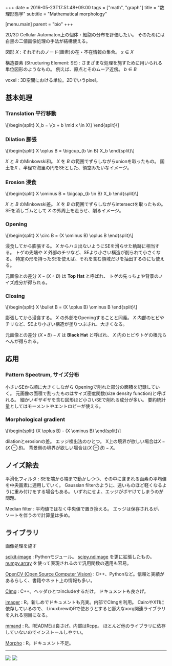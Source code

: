 +++
date = 2016-05-23T17:51:48+09:00
tags = ["math", "graph"]
title = "数理形態学"
subtitle = "Mathematical morphology"

[menu.main]
  parent = "bio"
+++

2D/3D Cellular Automaton上の個体・細胞の分布を評価したい。
そのためには白黒の二値画像処理の手法が結構使える。

図形 *X*
: それぞれのノード(画素)の在・不在情報の集合。
  $x \in X$

構造要素 (Structuring Element: SE)
: さまざまな処理を施すために用いられる単位図形のようなもの。
  例えば、原点とそのムーア近傍。
  $b \in B$

voxel
: 3D空間における単位。2Dでいうpixel。

## 基本処理

### Translation 平行移動

<div>\[\begin{split}
X_b = \{x + b \mid x \in X\}
\end{split}\]</div>

### Dilation 膨張

<div>\[\begin{split}
X \oplus B = \bigcup_{b \in B} X_b
\end{split}\]</div>

*X* と *B* のMinkowski和。
*X* を *B* の範囲でずらしながらunionを取ったもの。
国土を*X* 、半径12海里の円をSEとした、領空みたいなイメージ。

### Erosion 浸食

<div>\[\begin{split}
X \ominus B = \bigcap_{b \in B} X_b
\end{split}\]</div>

*X* と *B* のMinkowski差。
*X* を *B* の範囲でずらしながらintersectを取ったもの。
SEを消しゴムとして *X* の外周上を走らせ、削るイメージ。

### Opening

<div>\[\begin{split}
X \circ B = (X \ominus B) \oplus B
\end{split}\]</div>

浸食してから膨張する。
*X* からハミ出ないようにSEを滑らせた軌跡に相当する。
トゲの先端や *X* 外部のチリなど、SEより小さい構造が削られて小さくなる。
特定の形を持ったSEを使えば、それを含む領域だけを抽出するのにも使える。

元画像との差分 $X - (X \circ B)$ は **Top Hat** と呼ばれ、
トゲの先っちょや背景のノイズ成分が得られる。

### Closing

<div>\[\begin{split}
X \bullet B = (X \oplus B) \ominus B
\end{split}\]</div>

膨張してから浸食する。
*X* の外部をOpeningすることと同義。
*X* 内部のヒビやチリなど、SEより小さい構造が塗りつぶされ、大きくなる。

元画像との差分 $(X \bullet B) - X$ は **Black Hat** と呼ばれ、
*X* 内のヒビやトゲの根元らへんが得られる。

## 応用

### Pattern Spectrum, サイズ分布

小さいSEから順に大きくしながら
Openingで削れた部分の面積を記録していく。
元画像の面積で割ったものはサイズ密度関数(size density function)と呼ばれる。
細かいギザギザを含む図形ほど小さいSEで削れる成分が多い。
要約統計量としてはモーメントやエントロピーが使える。

### Morphological gradient

<div>\[\begin{split}
(X \oplus B) - (X \ominus B)
\end{split}\]</div>

dilationとerosionの差。
エッジ検出法のひとつ。
X上の境界が欲しい場合は$X - (X \ominus B)$。
背景側の境界が欲しい場合は$(X \oplus B) - X$。


## ノイズ除去

平滑化フィルタ
: SEを端から端まで動かしつつ、その中に含まれる画素の平均値を中央画素に適用していく。
  Gaussian filterのように、遠いものほど軽くなるように重み付けをする場合もある。
  いずれにせよ、エッジがボヤけてしまうのが問題。

Median filter
: 平均値ではなく中央値で置き換える。
  エッジは保存されるが、ソートを伴うので計算量は多め。


## ライブラリ

画像処理を施す

[scikit-image](http://scikit-image.org/)
: Pythonモジュール。
  [scipy.ndimage](http://docs.scipy.org/doc/scipy/reference/tutorial/ndimage.html)
  を更に拡張したもの。
  [numpy.array](http://docs.scipy.org/doc/numpy/reference/generated/numpy.array.html)
  を使って表現されるので汎用関数の適用も容易。

[OpenCV (Open Source Computer Vision)](http://opencv.org/)
: C++、Pythonなど。信頼と実績があるらしく、書籍やネット上の情報も多い。

[CImg](http://cimg.eu/)
: C++。ヘッダひとつincludeするだけ。
  ドキュメントも良さげ。

[imager](http://dahtah.github.io/imager/)
: R。新しめでドキュメントも充実。内部でCImgを利用。
  CairoやX11に依存しているので、
  LinuxbrewのRで使おうとすると膨大なxorg関連ライブラリを入れる羽目になる。

[mmand](https://github.com/jonclayden/mmand)
: R。READMEは良さげ。内部はRcpp。
  ほとんど他のライブラリに依存していないのでインストールしやすい。

[Morpho](https://github.com/zarquon42b/Morpho)
: R。ドキュメント不足。

----

<a  href="http://www.amazon.co.jp/gp/product/4621082949/ref=as_li_ss_il?ie=UTF8&camp=247&creative=7399&creativeASIN=4621082949&linkCode=as2&tag=heavywatal-22"><img border="0" src="http://ws-fe.amazon-adsystem.com/widgets/q?_encoding=UTF8&ASIN=4621082949&Format=_SL250_&ID=AsinImage&MarketPlace=JP&ServiceVersion=20070822&WS=1&tag=heavywatal-22" ></a><img src="http://ir-jp.amazon-adsystem.com/e/ir?t=heavywatal-22&l=as2&o=9&a=4621082949" width="1" height="1" border="0" alt="" style="border:none !important; margin:0px !important;" />
<a  href="http://www.amazon.co.jp/gp/product/4862460844/ref=as_li_ss_il?ie=UTF8&camp=247&creative=7399&creativeASIN=4862460844&linkCode=as2&tag=heavywatal-22"><img border="0" src="http://ws-fe.amazon-adsystem.com/widgets/q?_encoding=UTF8&ASIN=4862460844&Format=_SL250_&ID=AsinImage&MarketPlace=JP&ServiceVersion=20070822&WS=1&tag=heavywatal-22" ></a><img src="http://ir-jp.amazon-adsystem.com/e/ir?t=heavywatal-22&l=as2&o=9&a=4862460844" width="1" height="1" border="0" alt="" style="border:none !important; margin:0px !important;" />
